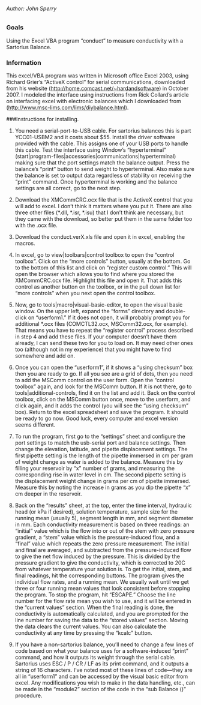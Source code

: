 ###### Author: John Sperry

### Goals

Using the Excel VBA program “conduct” to measure conductivity with a
Sartorius Balance.

### Information

This excel/VBA program was written in Microsoft office Excel 2003, using
Richard Grier’s “ActiveX control” for serial communications, downloaded
from his website (<http://home.comcast.net/~hardandsoftware>) in October
2007. I modeled the interface using instructions from Rick Collard’s
article on interfacing excel with electronic balances which I downloaded
from (<http://www.msc-lims.com/lims/diybalance.html>).

###Instructions for installing.

1.  You need a serial-port-to-USB cable. For sartorius balances this is
    part YCC01-USBM2 and it costs about $55. Install the driver software
    provided with the cable. This assigns one of your USB ports to
    handle this cable. Test the interface using Window’s “hyperterminal”
    (start|program-files|accessories|communications|hyperterminal)
    making sure that the port settings match the balance output. Press
    the balance’s “print” button to send weight to hyperterminal. Also
    make sure the balance is set to output data regardless of stability
    on receiving the “print” command. Once hyperterminal is working and
    the balance settings are all correct, go to the next step.

2.  Download the XMCommCRC.ocx file that is the ActiveX control that you
    will add to excel. I don’t think it matters where you put it. There
    are also three other files (*.dll, *.isr, \*.isu) that I don’t think
    are necessary, but they came with the download, so better put them
    in the same folder too with the .ocx file.

3.  Download the conduct.verX.xls file and open it in excel, enabling
    the macros.

4.  In excel, go to view|toolbars|control toolbox to open the “control
    toolbox”. Click on the “more controls” button, usually at the
    bottom. Go to the bottom of this list and click on “register custom
    control.” This will open the browser which allows you to find where
    you stored the XMCommCRC.ocx file. Highlight this file and open it.
    That adds this control as another button on the toolbox, or in the
    pull down list for “more controls” when you next open the control
    toolbox.

5.  Now, go to tools|macro|visual-basic-editor, to open the visual basic
    window. On the upper left, expand the “forms” directory and
    double-click on “userform1.” If it does not open, it will probably
    prompt you for additional \*.ocx files (COMCTL32.ocx, MSComm32.ocx,
    for example). That means you have to repeat the “register control”
    process described in step 4 and add these files. If your computer
    doesn’t have them already, I can send these two for you to load on.
    It may need other ones too (although not in my experience) that you
    might have to find somewhere and add on.

6.  Once you can open the “userform1”, if it shows a “using checksum”
    box then you are ready to go. If all you see are a grid of dots,
    then you need to add the MSComm control on the user form. Open the
    “control toolbox” again, and look for the MSComm button. If it is
    not there, go to tools|additional-controls, find it on the list and
    add it. Back on the control toolbox, click on the MSComm button
    once, move to the userform, and click again, and it adds the control
    (you will see the “using checksum” box). Return to the excel
    spreadsheet and save the program. It should be ready to go now. Good
    luck, every computer and excel version seems different.

7.  To run the program, first go to the “settings” sheet and configure
    the port settings to match the usb-serial port and balance settings.
    Then change the elevation, latitude, and pipette displacement
    settings. The first pipette setting is the length of the pipette
    immersed in cm per gram of weight change as water is added to the
    balance. Measure this by filling your reservoir by “x” number of
    grams, and measuring the corresponding rise in water level in cm.
    The second pipette setting is the displacement weight change in
    grams per cm of pipette immersed. Measure this by noting the
    increase in grams as you dip the pipette “x” cm deeper in the
    reservoir.

8.  Back on the “results” sheet, at the top, enter the time interval,
    hydraulic head (or kPa if desired), solution temperature, sample
    size for the running mean (usually 5), segment length in mm, and
    segment diameter in mm. Each conductivity measurement is based on
    three readings: an “initial” value which is the flow into or out of
    the stem with zero pressure gradient, a “stem” value which is the
    pressure-induced flow, and a “final” value which repeats the zero
    pressure measurement. The initial and final are averaged, and
    subtracted from the pressure-induced flow to give the net flow
    induced by the pressure. This is divided by the pressure gradient to
    give the conductivity, which is corrected to 20C from whatever
    temperature your solution is. To get the initial, stem, and final
    readings, hit the corresponding buttons. The program gives the
    individual flow rates, and a running mean. We usually wait until we
    get three or four running mean values that look consistent before
    stopping the program. To stop the program, hit “ESCAPE.” Choose the
    line number for the flow rate mean you wish to use, and it will be
    entered in the “current values” section. When the final reading is
    done, the conductivity is automatically calculated, and you are
    prompted for the line number for saving the data to the “stored
    values” section. Moving the data clears the current values. You can
    also calculate the conductivity at any time by pressing the “kcalc”
    button.

9.  If you have a non-sartorius balance, you’ll need to change a few
    lines of code based on what your balance uses for a software-induced
    “print” command, and how it outputs its weight through the serial
    cable. Sartorius uses ESC / P / CR / LF as its print command, and it
    outputs a string of 16 characters. I’ve noted most of these lines of
    code—they are all in “userform1” and can be accessed by the visual
    basic editor from excel. Any modifications you wish to make in the
    data handling, etc., can be made in the “module2” section of the
    code in the “sub Balance ()” procedure.

